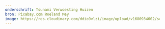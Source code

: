 ```yaml
---
onderschrift: Tsunami Verwoesting Huizen
bron: Pixabay.com Roeland Mey
image: https://res.cloudinary.com/ddio9vlzi/image/upload/v1680934602/sciencegeek/posts/tsunami-verwoesting-huizen.jpg
---
```

